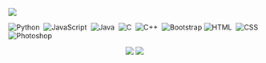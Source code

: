 ![](https://komarev.com/ghpvc/?username=thatsquecy)

![Python](https://img.shields.io/badge/-Python-05122A?style=flat&logo=python)&nbsp; ![JavaScript](https://img.shields.io/badge/-JavaScript-05122A?style=flat&logo=javascript)&nbsp; ![Java](https://img.shields.io/badge/-Java-05122A?style=flat&logo=Java&logoColor=FFA518)&nbsp; ![C](https://img.shields.io/badge/-C-05122A?style=flat&logo=C&logoColor=A8B9CC)&nbsp; ![C++](https://img.shields.io/badge/-C++-05122A?style=flat&logo=C%2B%2B&logoColor=00599C)&nbsp;  ![Bootstrap](https://img.shields.io/badge/-Bootstrap-05122A?style=flat&logo=bootstrap&logoColor=563D7C) ![HTML](https://img.shields.io/badge/-HTML-05122A?style=flat&logo=HTML5)&nbsp; ![CSS](https://img.shields.io/badge/-CSS-05122A?style=flat&logo=CSS3&logoColor=1572B6)&nbsp; ![Photoshop](https://img.shields.io/badge/-Photoshop-05122A?style=flat&logo=adobe-photoshop)&nbsp;

<p align="center">
<a href="mailto:quecyyy@gmail.com"><img src="https://img.shields.io/badge/-quecyyy@gmail.com-D14836?style=flat&logo=Gmail&logoColor=white"/></a>
<a href="https://instagram.com/ristoquecy"><img src="https://img.shields.io/badge/-@ristoquecy-E4405F?style=flat&logo=Instagram&logoColor=white"/></a>
</p>
